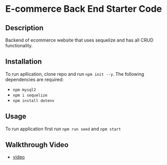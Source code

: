 # E-commerce Back End Starter Code

## Description
Backend of ecommerce website that uses sequelize and has all CRUD functionality.

## Installation
To run apllication, clone repo and run `npm init --y`. The following dependencies are required:
* `npm mysql2`
* `npm i sequelize`
* `npm install dotenv`

## Usage
To run application first run `npm run seed` and `npm start`

## Walkthrough Video
* [video](https://drive.google.com/file/d/1OUW8Woji-zDNc9q0RxhxvWu-f2x_M1zD/view?usp=sharing)
